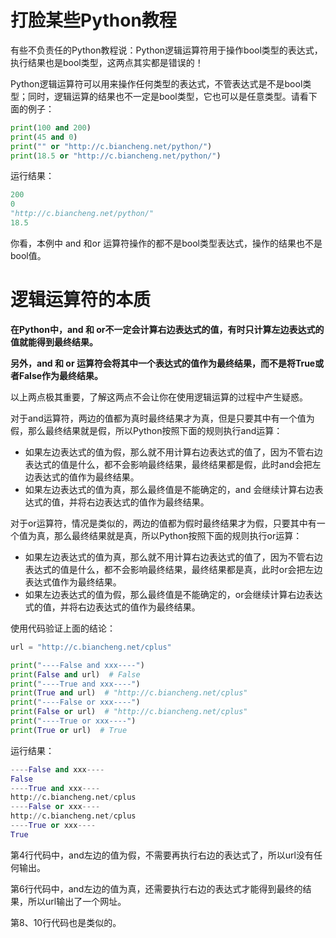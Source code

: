 # 打脸某些Python教程

有些不负责任的Python教程说：Python逻辑运算符用于操作bool类型的表达式，执行结果也是bool类型，这两点其实都是错误的！

Python逻辑运算符可以用来操作任何类型的表达式，不管表达式是不是bool类型；同时，逻辑运算的结果也不一定是bool类型，它也可以是任意类型。请看下面的例子：

```python
print(100 and 200)
print(45 and 0)
print("" or "http://c.biancheng.net/python/")
print(18.5 or "http://c.biancheng.net/python/")
```

运行结果：

```python
200
0
"http://c.biancheng.net/python/"
18.5
```

你看，本例中 and 和or 运算符操作的都不是bool类型表达式，操作的结果也不是bool值。

# 逻辑运算符的本质

**在Python中，and 和 or不一定会计算右边表达式的值，有时只计算左边表达式的值就能得到最终结果。**

**另外，and 和 or 运算符会将其中一个表达式的值作为最终结果，而不是将True或者False作为最终结果。**

以上两点极其重要，了解这两点不会让你在使用逻辑运算的过程中产生疑惑。

对于and运算符，两边的值都为真时最终结果才为真，但是只要其中有一个值为假，那么最终结果就是假，所以Python按照下面的规则执行and运算：

* 如果左边表达式的值为假，那么就不用计算右边表达式的值了，因为不管右边表达式的值是什么，都不会影响最终结果，最终结果都是假，此时and会把左边表达式的值作为最终结果。
* 如果左边表达式的值为真，那么最终值是不能确定的，and 会继续计算右边表达式的值，并将右边表达式的值作为最终结果。

对于or运算符，情况是类似的，两边的值都为假时最终结果才为假，只要其中有一个值为真，那么最终结果就是真，所以Python按照下面的规则执行or运算：

* 如果左边表达式的值为真，那么就不用计算右边表达式的值了，因为不管右边表达式的值是什么，都不会影响最终结果，最终结果都是真，此时or会把左边表达式值作为最终结果。
* 如果左边表达式的值为假，那么最终值是不能确定的，or会继续计算右边表达式的值，并将右边表达式的值作为最终结果。

使用代码验证上面的结论：

```python
url = "http://c.biancheng.net/cplus"

print("----False and xxx----")
print(False and url)  # False
print("----True and xxx----")
print(True and url)  # "http://c.biancheng.net/cplus"
print("----False or xxx----")
print(False or url)  # "http://c.biancheng.net/cplus"
print("----True or xxx----")
print(True or url)  # True
```

运行结果：

```python
----False and xxx----
False
----True and xxx----
http://c.biancheng.net/cplus
----False or xxx----
http://c.biancheng.net/cplus
----True or xxx----
True
```

第4行代码中，and左边的值为假，不需要再执行右边的表达式了，所以url没有任何输出。

第6行代码中，and左边的值为真，还需要执行右边的表达式才能得到最终的结果，所以url输出了一个网址。

第8、10行代码也是类似的。
